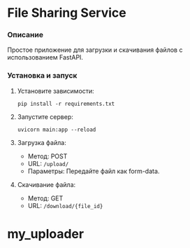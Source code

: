 
# File Sharing Service

### Описание
Простое приложение для загрузки и скачивания файлов с использованием FastAPI.

### Установка и запуск

1. Установите зависимости:
   ```
   pip install -r requirements.txt
   ```

2. Запустите сервер:
   ```
   uvicorn main:app --reload
   ```

3. Загрузка файла:
   - Метод: POST
   - URL: `/upload/`
   - Параметры: Передайте файл как form-data.

4. Скачивание файла:
   - Метод: GET
   - URL: `/download/{file_id}`
# my_uploader
